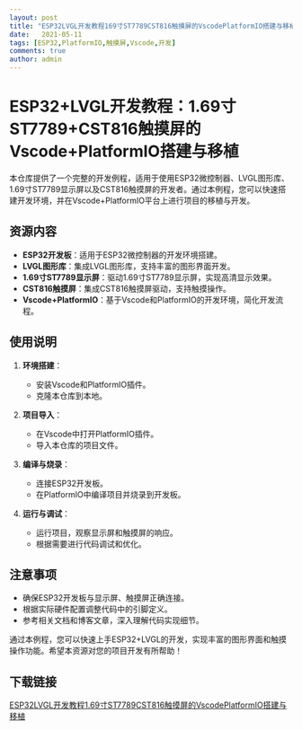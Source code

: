 ```yaml
---
layout: post
title: "ESP32LVGL开发教程169寸ST7789CST816触摸屏的VscodePlatformIO搭建与移植"
date:   2021-05-11
tags: [ESP32,PlatformIO,触摸屏,Vscode,开发]
comments: true
author: admin
---
```

# ESP32+LVGL开发教程：1.69寸ST7789+CST816触摸屏的Vscode+PlatformIO搭建与移植

本仓库提供了一个完整的开发例程，适用于使用ESP32微控制器、LVGL图形库、1.69寸ST7789显示屏以及CST816触摸屏的开发者。通过本例程，您可以快速搭建开发环境，并在Vscode+PlatformIO平台上进行项目的移植与开发。

## 资源内容

- **ESP32开发板**：适用于ESP32微控制器的开发环境搭建。
- **LVGL图形库**：集成LVGL图形库，支持丰富的图形界面开发。
- **1.69寸ST7789显示屏**：驱动1.69寸ST7789显示屏，实现高清显示效果。
- **CST816触摸屏**：集成CST816触摸屏驱动，支持触摸操作。
- **Vscode+PlatformIO**：基于Vscode和PlatformIO的开发环境，简化开发流程。

## 使用说明

1. **环境搭建**：
   - 安装Vscode和PlatformIO插件。
   - 克隆本仓库到本地。

2. **项目导入**：
   - 在Vscode中打开PlatformIO插件。
   - 导入本仓库的项目文件。

3. **编译与烧录**：
   - 连接ESP32开发板。
   - 在PlatformIO中编译项目并烧录到开发板。

4. **运行与调试**：
   - 运行项目，观察显示屏和触摸屏的响应。
   - 根据需要进行代码调试和优化。

## 注意事项

- 确保ESP32开发板与显示屏、触摸屏正确连接。
- 根据实际硬件配置调整代码中的引脚定义。
- 参考相关文档和博客文章，深入理解代码实现细节。

通过本例程，您可以快速上手ESP32+LVGL的开发，实现丰富的图形界面和触摸操作功能。希望本资源对您的项目开发有所帮助！

## 下载链接

[ESP32LVGL开发教程1.69寸ST7789CST816触摸屏的VscodePlatformIO搭建与移植](https://pan.quark.cn/s/f6d8ab37ede7)